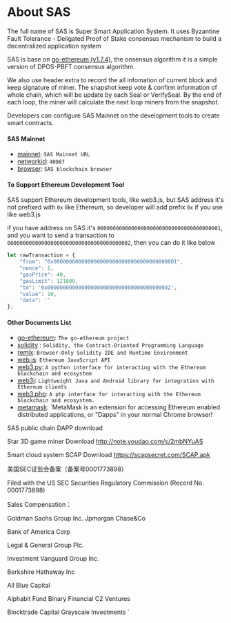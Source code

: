 # About SAS

The full name of SAS is Super Smart Application System. It uses Byzantine Fault Tolerance - Deligated Proof of Stake consensus mechanism to build a decentralized application system

SAS is base on [go-ethereum (v1.7.4)](https://github.com/ethereum/go-ethereum), the onsensus algorithm it is a simple version of DPOS-PBFT consensus algorithm.

We also use header.extra to record the all infomation of current block and keep signature of miner. The snapshot keep vote & confirm information of whole chain, which will be update by each Seal or VerifySeal. By the end of each loop, the miner will calculate the next loop miners from the snapshot.

Developers can configure SAS Mainnet on the development tools to create smart contracts.

#### SAS Mainnet
* [mainnet](https://www.sasmainnet.com): `SAS Mainnet URL`
* [networkid](): `40987`
* [browser](http://www.sasscan.com): `SAS blockchain browser`

#### To Support Ethereum Development Tool

SAS support Ethereum development tools, like web3.js, but SAS address it's not prefixed with `0x` like Ethereum, so developer will add prefix `0x` if you use like web3.js

if you have address on SAS it's `0000000000000000000000000000000000000001`, and you want to send a transaction to `0000000000000000000000000000000000000002`, then you can do it like below

```javascript
let rawTransaction = {
    "from": "0x0000000000000000000000000000000000000001",
    "nonce": 1,
    "gasPrice": 40,
    "gasLimit": 121000,
    "to": '0x0000000000000000000000000000000000000002',
    "value": 10,
    "data": ''
}; 
```

#### Other Documents List

* [go-ethereum](https://github.com/ethereum/go-ethereum): `The go-ethereum project `
* [solidity](https://github.com/ethereum/solidity)  : `Solidity, the Contract-Oriented Programming Language`
* [remix](https://github.com/ethereum/remix-ide): `Browser-Only Solidity IDE and Runtime Environment`
* [web.js](https://github.com/ethereum/web3.js): `Ethereum JavaScript API`
* [web3.py](https://github.com/ethereum/web3.py): `A python interface for interacting with the Ethereum blockchain and ecosystem`
* [web3j](https://github.com/ethereum/web3.py): `Lightweight Java and Android library for integration with Ethereum clients`
* [web3.php](https://github.com/sc0Vu/web3.php): `A php interface for interacting with the Ethereum blockchain and ecosystem.`
* [metamask](https://metamask.io/): `MetaMask is an extension for accessing Ethereum enabled distributed applications, or "Dapps" in your normal Chrome browser!

SAS public chain DAPP download

Star 3D game miner Download
http://note.youdao.com/s/2mbNYuAS

Smart cloud system SCAP Download
https://scapsecret.com/SCAP.apk

美国SEC证监会备案（备案号0001773898）

Filed with the US SEC Securities Regulatory Commission (Record No. 0001773898)


Sales Compensation：


Goldman Sachs Group Inc.
Jpmorgan Chase&Co

Bank of America Corp

Legal & General Group Plc.

Investment 
Vanguard Group Inc.

Berkshire Hathaway Inc

All Blue Capital

Alphabit Fund
Binary Financial
C2 Ventures

Blocktrade Capital
Grayscale Investments
`
